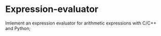 # Expression-evaluator
Imlement an expression evaluator for arithmetic expressions with C/C++ and Python;
